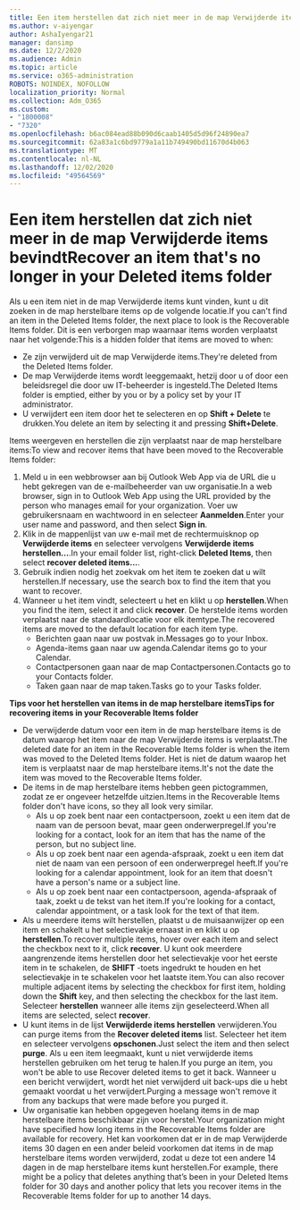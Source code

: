 ```yaml
---
title: Een item herstellen dat zich niet meer in de map Verwijderde items bevindt
ms.author: v-aiyengar
author: AshaIyengar21
manager: dansimp
ms.date: 12/2/2020
ms.audience: Admin
ms.topic: article
ms.service: o365-administration
ROBOTS: NOINDEX, NOFOLLOW
localization_priority: Normal
ms.collection: Adm_O365
ms.custom:
- "1800008"
- "7320"
ms.openlocfilehash: b6ac084ead88b090d6caab1405d5d96f24890ea7
ms.sourcegitcommit: 62a83a1c6bd9779a1a11b749490bd11670d4b063
ms.translationtype: MT
ms.contentlocale: nl-NL
ms.lasthandoff: 12/02/2020
ms.locfileid: "49564569"
---
```

# <a name="recover-an-item-thats-no-longer-in-your-deleted-items-folder"></a><span data-ttu-id="b49ed-102">Een item herstellen dat zich niet meer in de map Verwijderde items bevindt</span><span class="sxs-lookup"><span data-stu-id="b49ed-102">Recover an item that's no longer in your Deleted items folder</span></span>

<span data-ttu-id="b49ed-103">Als u een item niet in de map Verwijderde items kunt vinden, kunt u dit zoeken in de map herstelbare items op de volgende locatie.</span><span class="sxs-lookup"><span data-stu-id="b49ed-103">If you can't find an item in the Deleted Items folder, the next place to look is the Recoverable Items folder.</span></span> <span data-ttu-id="b49ed-104">Dit is een verborgen map waarnaar items worden verplaatst naar het volgende:</span><span class="sxs-lookup"><span data-stu-id="b49ed-104">This is a hidden folder that items are moved to when:</span></span>
- <span data-ttu-id="b49ed-105">Ze zijn verwijderd uit de map Verwijderde items.</span><span class="sxs-lookup"><span data-stu-id="b49ed-105">They're deleted from the Deleted Items folder.</span></span>
- <span data-ttu-id="b49ed-106">De map Verwijderde items wordt leeggemaakt, hetzij door u of door een beleidsregel die door uw IT-beheerder is ingesteld.</span><span class="sxs-lookup"><span data-stu-id="b49ed-106">The Deleted Items folder is emptied, either by you or by a policy set by your IT administrator.</span></span>
- <span data-ttu-id="b49ed-107">U verwijdert een item door het te selecteren en op **Shift + Delete** te drukken.</span><span class="sxs-lookup"><span data-stu-id="b49ed-107">You delete an item by selecting it and pressing **Shift+Delete**.</span></span>

<span data-ttu-id="b49ed-108">Items weergeven en herstellen die zijn verplaatst naar de map herstelbare items:</span><span class="sxs-lookup"><span data-stu-id="b49ed-108">To view and recover items that have been moved to the Recoverable Items folder:</span></span>
1. <span data-ttu-id="b49ed-109">Meld u in een webbrowser aan bij Outlook Web App via de URL die u hebt gekregen van de e-mailbeheerder van uw organisatie.</span><span class="sxs-lookup"><span data-stu-id="b49ed-109">In a web browser, sign in to Outlook Web App using the URL provided by the person who manages email for your organization.</span></span> <span data-ttu-id="b49ed-110">Voer uw gebruikersnaam en wachtwoord in en selecteer **Aanmelden**.</span><span class="sxs-lookup"><span data-stu-id="b49ed-110">Enter your user name and password, and then select **Sign in**.</span></span>
1. <span data-ttu-id="b49ed-111">Klik in de mappenlijst van uw e-mail met de rechtermuisknop op **Verwijderde items** en selecteer vervolgens **Verwijderde items herstellen...**.</span><span class="sxs-lookup"><span data-stu-id="b49ed-111">In your email folder list, right-click **Deleted Items**, then select **recover deleted items...**.</span></span>
1. <span data-ttu-id="b49ed-112">Gebruik indien nodig het zoekvak om het item te zoeken dat u wilt herstellen.</span><span class="sxs-lookup"><span data-stu-id="b49ed-112">If necessary, use the search box to find the item that you want to recover.</span></span>
1. <span data-ttu-id="b49ed-113">Wanneer u het item vindt, selecteert u het en klikt u op **herstellen**.</span><span class="sxs-lookup"><span data-stu-id="b49ed-113">When you find the item, select it and click **recover**.</span></span>
   <span data-ttu-id="b49ed-114">De herstelde items worden verplaatst naar de standaardlocatie voor elk itemtype.</span><span class="sxs-lookup"><span data-stu-id="b49ed-114">The recovered items are moved to the default location for each item type.</span></span>
    - <span data-ttu-id="b49ed-115">Berichten gaan naar uw postvak in.</span><span class="sxs-lookup"><span data-stu-id="b49ed-115">Messages go to your Inbox.</span></span>
    - <span data-ttu-id="b49ed-116">Agenda-items gaan naar uw agenda.</span><span class="sxs-lookup"><span data-stu-id="b49ed-116">Calendar items go to your Calendar.</span></span>
    - <span data-ttu-id="b49ed-117">Contactpersonen gaan naar de map Contactpersonen.</span><span class="sxs-lookup"><span data-stu-id="b49ed-117">Contacts go to your Contacts folder.</span></span>
    - <span data-ttu-id="b49ed-118">Taken gaan naar de map taken.</span><span class="sxs-lookup"><span data-stu-id="b49ed-118">Tasks go to your Tasks folder.</span></span>

<span data-ttu-id="b49ed-119">**Tips voor het herstellen van items in de map herstelbare items**</span><span class="sxs-lookup"><span data-stu-id="b49ed-119">**Tips for recovering items in your Recoverable Items folder**</span></span>

- <span data-ttu-id="b49ed-120">De verwijderde datum voor een item in de map herstelbare items is de datum waarop het item naar de map Verwijderde items is verplaatst.</span><span class="sxs-lookup"><span data-stu-id="b49ed-120">The deleted date for an item in the Recoverable Items folder is when the item was moved to the Deleted Items folder.</span></span> <span data-ttu-id="b49ed-121">Het is niet de datum waarop het item is verplaatst naar de map herstelbare items.</span><span class="sxs-lookup"><span data-stu-id="b49ed-121">It's not the date the item was moved to the Recoverable Items folder.</span></span>
- <span data-ttu-id="b49ed-122">De items in de map herstelbare items hebben geen pictogrammen, zodat ze er ongeveer hetzelfde uitzien.</span><span class="sxs-lookup"><span data-stu-id="b49ed-122">Items in the Recoverable Items folder don't have icons, so they all look very similar.</span></span>
    - <span data-ttu-id="b49ed-123">Als u op zoek bent naar een contactpersoon, zoekt u een item dat de naam van de persoon bevat, maar geen onderwerpregel.</span><span class="sxs-lookup"><span data-stu-id="b49ed-123">If you're looking for a contact, look for an item that has the name of the person, but no subject line.</span></span>
    - <span data-ttu-id="b49ed-124">Als u op zoek bent naar een agenda-afspraak, zoekt u een item dat niet de naam van een persoon of een onderwerpregel heeft.</span><span class="sxs-lookup"><span data-stu-id="b49ed-124">If you're looking for a calendar appointment, look for an item that doesn't have a person's name or a subject line.</span></span>
    - <span data-ttu-id="b49ed-125">Als u op zoek bent naar een contactpersoon, agenda-afspraak of taak, zoekt u de tekst van het item.</span><span class="sxs-lookup"><span data-stu-id="b49ed-125">If you're looking for a contact, calendar appointment, or a task look for the text of that item.</span></span>
- <span data-ttu-id="b49ed-126">Als u meerdere items wilt herstellen, plaatst u de muisaanwijzer op een item en schakelt u het selectievakje ernaast in en klikt u op **herstellen**.</span><span class="sxs-lookup"><span data-stu-id="b49ed-126">To recover multiple items, hover over each item and select the checkbox next to it, click **recover**.</span></span> <span data-ttu-id="b49ed-127">U kunt ook meerdere aangrenzende items herstellen door het selectievakje voor het eerste item in te schakelen, de **SHIFT** -toets ingedrukt te houden en het selectievakje in te schakelen voor het laatste item.</span><span class="sxs-lookup"><span data-stu-id="b49ed-127">You can also recover multiple adjacent items by selecting the checkbox for first item, holding down the **Shift** key, and then selecting the checkbox for the last item.</span></span> <span data-ttu-id="b49ed-128">Selecteer **herstellen** wanneer alle items zijn geselecteerd.</span><span class="sxs-lookup"><span data-stu-id="b49ed-128">When all items are selected, select **recover**.</span></span>
- <span data-ttu-id="b49ed-129">U kunt items in de lijst **Verwijderde items herstellen** verwijderen.</span><span class="sxs-lookup"><span data-stu-id="b49ed-129">You can purge items from the **Recover deleted items** list.</span></span> <span data-ttu-id="b49ed-130">Selecteer het item en selecteer vervolgens **opschonen**.</span><span class="sxs-lookup"><span data-stu-id="b49ed-130">Just select the item and then select **purge**.</span></span> <span data-ttu-id="b49ed-131">Als u een item leegmaakt, kunt u niet verwijderde items herstellen gebruiken om het terug te halen.</span><span class="sxs-lookup"><span data-stu-id="b49ed-131">If you purge an item, you won't be able to use Recover deleted items to get it back.</span></span> <span data-ttu-id="b49ed-132">Wanneer u een bericht verwijdert, wordt het niet verwijderd uit back-ups die u hebt gemaakt voordat u het verwijdert.</span><span class="sxs-lookup"><span data-stu-id="b49ed-132">Purging a message won't remove it from any backups that were made before you purged it.</span></span>
- <span data-ttu-id="b49ed-133">Uw organisatie kan hebben opgegeven hoelang items in de map herstelbare items beschikbaar zijn voor herstel.</span><span class="sxs-lookup"><span data-stu-id="b49ed-133">Your organization might have specified how long items in the Recoverable Items folder are available for recovery.</span></span> <span data-ttu-id="b49ed-134">Het kan voorkomen dat er in de map Verwijderde items 30 dagen en een ander beleid voorkomen dat items in de map herstelbare items worden verwijderd, zodat u deze tot een andere 14 dagen in de map herstelbare items kunt herstellen.</span><span class="sxs-lookup"><span data-stu-id="b49ed-134">For example, there might be a policy that deletes anything that’s been in your Deleted Items folder for 30 days and another policy that lets you recover items in the Recoverable Items folder for up to another 14 days.</span></span>
